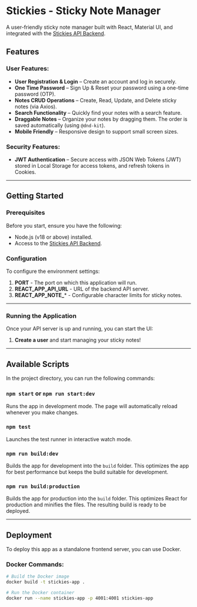 # Stickies - Sticky Note Manager

A user-friendly sticky note manager built with React, Material UI, and integrated with the [Stickies API Backend](https://github.com/wassamz/Stickies-API).

## Features

### User Features:
- **User Registration & Login** – Create an account and log in securely.
- **One Time Password** – Sign Up & Reset your password using a one-time password (OTP).
- **Notes CRUD Operations** – Create, Read, Update, and Delete sticky notes (via Axios).
- **Search Functionality** – Quickly find your notes with a search feature.
- **Draggable Notes** – Organize your notes by dragging them. The order is saved automatically (using `@dnd-kit`).
- **Mobile Friendly** – Responsive design to support small screen sizes.

### Security Features:
- **JWT Authentication** – Secure access with JSON Web Tokens (JWT) stored in Local Storage for access tokens, and refresh tokens in Cookies.

---

## Getting Started

### Prerequisites
Before you start, ensure you have the following:

- Node.js (v18 or above) installed.
- Access to the [Stickies API Backend](https://github.com/wassamz/Stickies-API).

### Configuration

To configure the environment settings:

1. **PORT** - The port on which this application will run.
2. **REACT_APP_API_URL** - URL of the backend API server.
3. **REACT_APP_NOTE_*** - Configurable character limits for sticky notes.

---

### Running the Application

Once your API server is up and running, you can start the UI:

1. **Create a user** and start managing your sticky notes!

---

## Available Scripts

In the project directory, you can run the following commands:

### `npm start` or `npm run start:dev`

Runs the app in development mode. The page will automatically reload whenever you make changes.

### `npm test`

Launches the test runner in interactive watch mode.

### `npm run build:dev`

Builds the app for development into the `build` folder. This optimizes the app for best performance but keeps the build suitable for development.

### `npm run build:production`

Builds the app for production into the `build` folder. This optimizes React for production and minifies the files. The resulting build is ready to be deployed.

---

## Deployment

To deploy this app as a standalone frontend server, you can use Docker.

### Docker Commands:

```bash
# Build the Docker image
docker build -t stickies-app .

# Run the Docker container
docker run --name stickies-app -p 4001:4001 stickies-app
